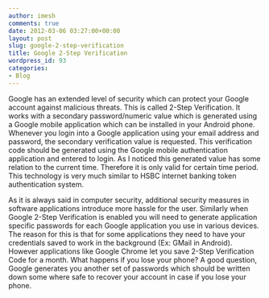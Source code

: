 ```yaml
---
author: imesh
comments: true
date: 2012-03-06 03:27:00+00:00
layout: post
slug: google-2-step-verification
title: Google 2-Step Verification
wordpress_id: 93
categories:
- Blog
---
```


Google has an extended level of security which can protect your Google account against malicious threats. This is called 2-Step Verification. It works with a secondary password/numeric value which is generated using a Google mobile application which can be installed in your Android phone. Whenever you login into a Google application using your email address and password, the secondary verification value is requested. This verification code should be generated using the Google mobile authentication application and entered to login. As I noticed this generated value has some relation to the current time. Therefore it is only valid for certain time period. This technology is very much similar to HSBC internet banking token authentication system.




As it is always said in computer security, additional security measures in software applications introduce more hassle for the user. Similarly when Google 2-Step Verification is enabled you will need to generate application specific passwords for each Google application you use in various devices. The reason for this is that for some applications they need to have your credentials saved to work in the background (Ex: GMail in Android). However applications like Google Chrome let you save 2-Step Verification Code for a month. What happens if you lose your phone? A good question, Google generates you another set of passwords which should be written down some where safe to recover your account in case if you lose your phone.
